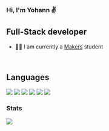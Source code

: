 ### Hi, I'm Yohann ✌️<br>
## Full-Stack developer

- 👨‍💻 I am currently a <a href="https://makers.tech/">Makers</a> student
<br>

## Languages

![](https://img.shields.io/badge/Code-Ruby-informational?style=flat&logo=ruby&logoColor=white&color=2bbc8a)
![](https://img.shields.io/badge/Code-Html5-informational?style=flat&logo=html5&logoColor=white&color=2bbc8a)
![](https://img.shields.io/badge/Code-Css3-informational?style=flat&logo=css3&logoColor=white&color=2bbc8a)
![](https://img.shields.io/badge/Code-Postgresql-informational?style=flat&logo=postgresql&logoColor=white&color=2bbc8a)
![](https://img.shields.io/badge/Tool-Git-informational?style=flat&logo=git&logoColor=white&color=2bbc8a)
![](https://img.shields.io/badge/Tool-Sinatra-informational?style=flat&logo=sinatra&logoColor=white&color=2bbc8a)

<h3>Stats</h3>

<img src="https://github-readme-stats.vercel.app/api?username=YohannTisserand&theme=gotham&show_icons=true" />
